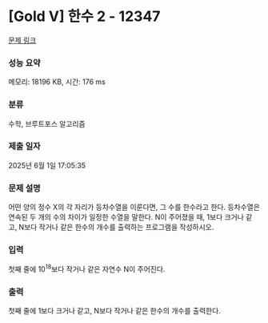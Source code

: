 # [Gold V] 한수 2 - 12347 

[문제 링크](https://www.acmicpc.net/problem/12347) 

### 성능 요약

메모리: 18196 KB, 시간: 176 ms

### 분류

수학, 브루트포스 알고리즘

### 제출 일자

2025년 6월 1일 17:05:35

### 문제 설명

<p>어떤 양의 정수 X의 각 자리가 등차수열을 이룬다면, 그 수를 한수라고 한다. 등차수열은 연속된 두 개의 수의 차이가 일정한 수열을 말한다. N이 주어졌을 때, 1보다 크거나 같고, N보다 작거나 같은 한수의 개수를 출력하는 프로그램을 작성하시오.</p>

### 입력 

 <p>첫째 줄에 10<sup>18</sup>보다 작거나 같은 자연수 N이 주어진다.</p>

### 출력 

 <p>첫째 줄에 1보다 크거나 같고, N보다 작거나 같은 한수의 개수를 출력한다.</p>

